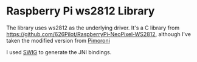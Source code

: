 # Raspberry Pi ws2812 Library

The library uses ws2812 as the underlying driver. It's a C library from https://github.com/626Pilot/RaspberryPi-NeoPixel-WS2812, although I've taken the modified version from [Pimoroni](https://github.com/pimoroni/unicorn-hat)

I used [SWIG](http://www.swig.org/) to generate the JNI bindings.